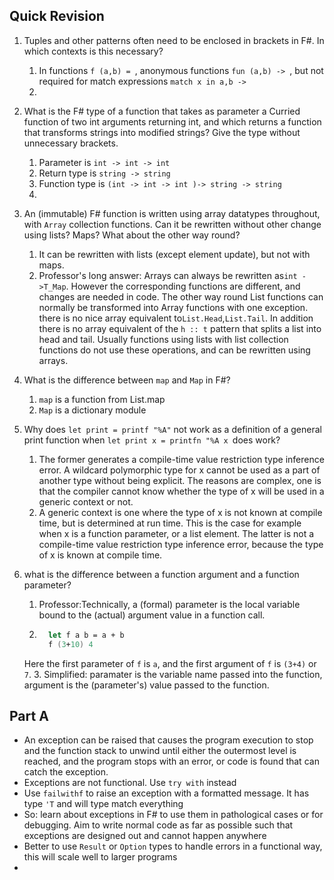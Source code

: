 ## Quick Revision
1. Tuples and other patterns often need to be enclosed in brackets in F#. In which contexts is this necessary?
   1. In functions `f (a,b) = `, anonymous functions `fun (a,b) -> `, but not required for match expressions `match x in a,b -> `
   2. 


2. What is the F# type of a function that takes as parameter a Curried function of two int arguments returning int, and which returns a function that transforms strings into modified strings? Give the type without unnecessary brackets.
   1. Parameter is `int -> int -> int`
   2. Return type is `string -> string`
   3. Function type is `(int -> int -> int )-> string -> string`
   4. 


3. An (immutable) F# function is written using array datatypes throughout, with `Array` collection functions. Can it be rewritten without other change using lists? Maps? What about the other way round?
   1. It can be rewritten with lists (except element update), but not with maps.
   2. Professor's long answer: Arrays can always be rewritten as`int ->T_Map`. However the corresponding functions are different, and changes are needed in code. The other way round List functions can normally be transformed into Array functions with one exception. there is no nice array equivalent to`List.Head`,`List.Tail`. In addition there is no array equivalent of the `h :: t` pattern that splits a list into head and tail. Usually functions using lists with list collection functions do not use these operations, and can be rewritten using arrays.


4. What is the difference between `map` and `Map` in F#?
   1. `map` is a function from List.map
   2. `Map` is a dictionary module


5. Why does `let print = printf "%A"` not work as a definition of a general print function when `let print x = printfn "%A x `does work?
   1. The former generates a compile-time value restriction type inference error. A wildcard polymorphic type for x cannot be used as a part of another type without being explicit. The reasons are complex, one is that the compiler cannot know whether the type of x will be used in a generic context or not. 
   2. A generic context is one where the type of x is not known at compile time, but is determined at run time. This is the case for example when x is a function parameter, or a list element. The latter is not a compile-time value restriction type inference error, because the type of x is known at compile time.


6. what is the difference between a function argument and a function parameter?
   1. Professor:Technically, a (formal) parameter is the local variable bound to the (actual) argument value in a function call.
   2. ```fsharp 
        let f a b = a + b
        f (3+10) 4
        ```
    Here the first parameter of `f` is `a`, and the first argument of `f` is `(3+4)` or `7`.
    3. Simplified: paramater is the variable name passed into the function, argument is the (parameter's) value passed to the function.

## Part A
- An exception can be raised that causes the program execution to stop and the function stack to unwind until either the outermost level is reached, and the program stops with an error, or code is found that can catch the exception.
- Exceptions are not functional. Use `try with` instead
- Use `failwithf` to raise an exception with a formatted message. It has type `'T` and will type match everything
- So: learn about exceptions in F# to use them in pathological cases or for debugging. Aim to write normal code as far as possible such that exceptions are designed out and cannot happen anywhere
- Better to use `Result` or `Option` types to handle errors in a functional way, this will scale well to larger programs
- 